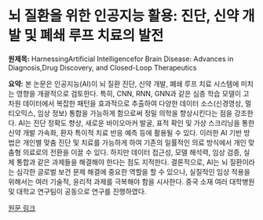 # 뇌 질환을 위한 인공지능 활용: 진단, 신약 개발 및 폐쇄 루프 치료의 발전

**원제목:** HarnessingArtificial Intelligencefor Brain Disease: Advances in Diagnosis,Drug Discovery, and Closed-Loop Therapeutics

**요약:** 본 논문은 인공지능(AI)이 뇌 질환 진단, 신약 개발, 폐쇄 루프 치료 시스템에 미치는 영향을 개괄적으로 검토한다.  특히, CNN, RNN, GNN과 같은 심층 학습 모델이 고차원 데이터에서 복잡한 패턴을 효과적으로 추출하여 다양한 데이터 소스(신경영상, 멀티오믹스, 임상 정보) 통합을 가능하게 함으로써 정밀 의학을 향상시킨다는 점을 강조한다.  AI는 진단 정확도 향상, 새로운 바이오마커 발굴, 표적 확인 및 가상 스크리닝을 통한 신약 개발 가속화, 환자 특이적 치료 반응 예측 등에 활용될 수 있다.  이러한 AI 기반 방법은 개인별 맞춤 진단 및 치료를 가능하게 하여 기존의 일률적인 의료 방식에서 개인 맞춤형 의료로의 전환을 이끌 수 있다.  하지만 데이터 접근성, 모델 해석력, 임상 검증, 실제 통합과 같은 과제들을 해결해야 한다는 점도 지적한다.  결론적으로, AI는 뇌 질환이라는 심각한 글로벌 보건 문제 해결에 중요한 역할을 할 수 있으나,  실질적인 임상 적용을 위해서는 여러 기술적, 윤리적 과제를 극복해야 함을 시사한다.  중국 소재 여러 대학병원 및 대학교 연구팀이 공동으로 연구를 진행하였다.

[원문 링크](https://www.frontiersin.org/journals/neurology/articles/10.3389/fneur.2025.1615523/abstract)
